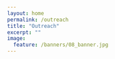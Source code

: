 ```yaml
---
layout: home
permalink: /outreach
title: "Outreach"
excerpt: ""
image:
  feature: /banners/08_banner.jpg
---
```

